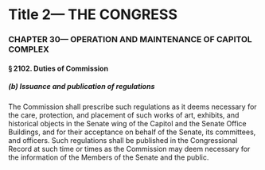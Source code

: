 
# Title 2— THE CONGRESS
### CHAPTER 30— OPERATION AND MAINTENANCE OF CAPITOL COMPLEX
#### § 2102. Duties of Commission
##### (b) Issuance and publication of regulations

The Commission shall prescribe such regulations as it deems necessary for the care, protection, and placement of such works of art, exhibits, and historical objects in the Senate wing of the Capitol and the Senate Office Buildings, and for their acceptance on behalf of the Senate, its committees, and officers. Such regulations shall be published in the Congressional Record at such time or times as the Commission may deem necessary for the information of the Members of the Senate and the public.
